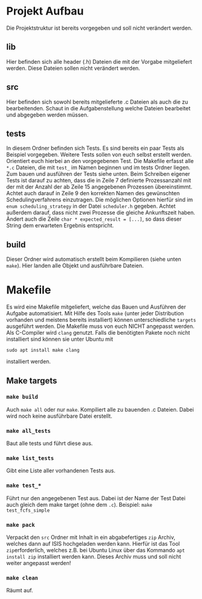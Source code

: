 # Projekt Aufbau
Die Projektstruktur ist bereits vorgegeben und soll nicht verändert werden.

## lib
Hier befinden sich alle header (.h) Dateien die mit der Vorgabe mitgeliefert werden. Diese Dateien sollen nicht verändert werden.

## src
Hier befinden sich sowohl bereits mitgelieferte .c Dateien als auch die zu bearbeitenden.
Schaut in die Aufgabenstellung welche Dateien bearbeitet und abgegeben werden müssen.

## tests
In diesem Ordner befinden sich Tests. Es sind bereits ein paar Tests als Beispiel vorgegeben.
Weitere Tests sollen von euch selbst erstellt werden. Orientiert euch hierbei an den vorgegebenen Test.
Die Makefile erfasst alle `*.c` Dateien, die mit `test_` im Namen beginnen und im tests Ordner liegen.
Zum bauen und ausführen der Tests siehe unten.
Beim Schreiben eigener Tests ist darauf zu achten, dass die in Zeile 7 definierte Prozessanzahl mit der mit der Anzahl der ab Zeile 15 angegebenen Prozessen übereinstimmt. Achtet auch darauf in Zeile 9 den korrekten Namen des gewünschten Schedulingverfahrens einzutragen. Die möglichen Optionen hierfür sind im `enum scheduling_strategy` in der Datei `scheduler.h` gegeben.
Achtet außerdem darauf, dass nicht zwei Prozesse die gleiche Ankunftszeit haben.
Ändert auch die Zeile `char * expected_result = [...]`, so dass dieser String dem erwarteten Ergebnis entspricht.  

## build
Dieser Ordner wird automatisch erstellt beim Kompilieren (siehe unten `make`).
Hier landen alle Objekt und ausführbare Dateien.

# Makefile
Es wird eine Makefile mitgeliefert, welche das Bauen und Ausführen der Aufgabe automatisiert. Mit Hilfe des Tools `make` (unter jeder Distribution vorhanden und meistens bereits installiert) können unterschiedliche `targets` ausgeführt werden.
Die Makefile muss von euch NICHT angepasst werden.
Als C-Compiler wird `clang` genutzt. Falls die benötigten Pakete noch nicht installiert sind können sie unter Ubuntu mit 

    sudo apt install make clang

installiert werden.
## Make targets

### `make build`
Auch `make all` oder nur `make`.
Kompiliert alle zu bauenden .c Dateien. Dabei wird noch keine ausführbare Datei erstellt.

### `make all_tests`
Baut alle tests und führt diese aus.

### `make list_tests`
Gibt eine Liste aller vorhandenen Tests aus.

### `make test_*`
Führt nur den angegebenen Test aus. Dabei ist der Name der Test Datei auch gleich dem make target (ohne dem `.c`).
Beispiel: `make test_fcfs_simple`

### `make pack`
Verpackt den `src` Ordner mit Inhalt in ein abgabefertiges `zip` Archiv, welches dann auf ISIS hochgeladen werden kann. Hierfür ist das Tool `zip`erforderlich, welches z.B. bei Ubuntu Linux über das Kommando `apt install zip` installiert werden kann. Dieses Archiv muss und soll nicht weiter angepasst werden!

### `make clean`
Räumt auf.
